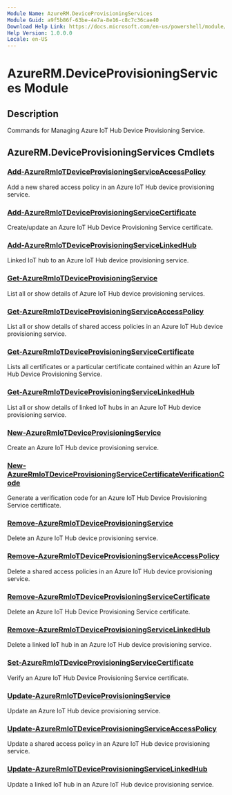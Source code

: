 ```yaml
---
Module Name: AzureRM.DeviceProvisioningServices
Module Guid: a9f5b86f-63be-4e7a-8e16-c8c7c36cae40
Download Help Link: https://docs.microsoft.com/en-us/powershell/module/azurerm.deviceprovisioningservices
Help Version: 1.0.0.0
Locale: en-US
---
```


# AzureRM.DeviceProvisioningServices Module
## Description
Commands for Managing Azure IoT Hub Device Provisioning Service.

## AzureRM.DeviceProvisioningServices Cmdlets
### [Add-AzureRmIoTDeviceProvisioningServiceAccessPolicy](Add-AzureRmIoTDeviceProvisioningServiceAccessPolicy.md)
Add a new shared access policy in an Azure IoT Hub device provisioning service.

### [Add-AzureRmIoTDeviceProvisioningServiceCertificate](Add-AzureRmIoTDeviceProvisioningServiceCertificate.md)
Create/update an Azure IoT Hub Device Provisioning Service certificate.

### [Add-AzureRmIoTDeviceProvisioningServiceLinkedHub](Add-AzureRmIoTDeviceProvisioningServiceLinkedHub.md)
Linked IoT hub to an Azure IoT Hub device provisioning service.

### [Get-AzureRmIoTDeviceProvisioningService](Get-AzureRmIoTDeviceProvisioningService.md)
List all or show details of Azure IoT Hub device provisioning services.

### [Get-AzureRmIoTDeviceProvisioningServiceAccessPolicy](Get-AzureRmIoTDeviceProvisioningServiceAccessPolicy.md)
List all or show details of shared access policies in an Azure IoT Hub device provisioning service.

### [Get-AzureRmIoTDeviceProvisioningServiceCertificate](Get-AzureRmIoTDeviceProvisioningServiceCertificate.md)
Lists all certificates or a particular certificate contained within an Azure IoT Hub Device Provisioning Service.

### [Get-AzureRmIoTDeviceProvisioningServiceLinkedHub](Get-AzureRmIoTDeviceProvisioningServiceLinkedHub.md)
List all or show details of linked IoT hubs in an Azure IoT Hub device provisioning service.

### [New-AzureRmIoTDeviceProvisioningService](New-AzureRmIoTDeviceProvisioningService.md)
Create an Azure IoT Hub device provisioning service.

### [New-AzureRmIoTDeviceProvisioningServiceCertificateVerificationCode](New-AzureRmIoTDeviceProvisioningServiceCertificateVerificationCode.md)
Generate a verification code for an Azure IoT Hub Device Provisioning Service certificate.

### [Remove-AzureRmIoTDeviceProvisioningService](Remove-AzureRmIoTDeviceProvisioningService.md)
Delete an Azure IoT Hub device provisioning service.

### [Remove-AzureRmIoTDeviceProvisioningServiceAccessPolicy](Remove-AzureRmIoTDeviceProvisioningServiceAccessPolicy.md)
Delete a shared access policies in an Azure IoT Hub device provisioning service.

### [Remove-AzureRmIoTDeviceProvisioningServiceCertificate](Remove-AzureRmIoTDeviceProvisioningServiceCertificate.md)
Delete an Azure IoT Hub Device Provisioning Service certificate.

### [Remove-AzureRmIoTDeviceProvisioningServiceLinkedHub](Remove-AzureRmIoTDeviceProvisioningServiceLinkedHub.md)
Delete a linked IoT hub in an Azure IoT Hub device provisioning service.

### [Set-AzureRmIoTDeviceProvisioningServiceCertificate](Set-AzureRmIoTDeviceProvisioningServiceCertificate.md)
Verify an Azure IoT Hub Device Provisioning Service certificate.

### [Update-AzureRmIoTDeviceProvisioningService](Update-AzureRmIoTDeviceProvisioningService.md)
Update an Azure IoT Hub device provisioning service.

### [Update-AzureRmIoTDeviceProvisioningServiceAccessPolicy](Update-AzureRmIoTDeviceProvisioningServiceAccessPolicy.md)
Update a shared access policy in an Azure IoT Hub device provisioning service.

### [Update-AzureRmIoTDeviceProvisioningServiceLinkedHub](Update-AzureRmIoTDeviceProvisioningServiceLinkedHub.md)
Update a linked IoT hub in an Azure IoT Hub device provisioning service.

